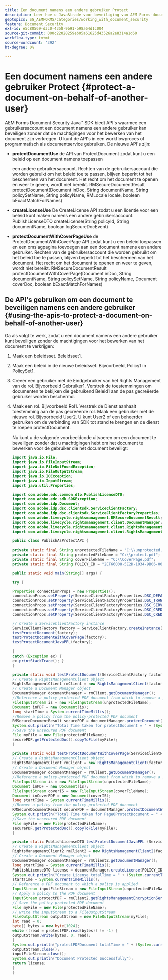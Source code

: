 ```yaml
---
title: Een document namens een andere gebruiker Protect
description: Leer hoe u Java&trade voor beveiliging van AEM Forms-documenten kunt gebruiken; SDK biedt API's voor een gebruikersaccount om een document te beveiligen namens een andere gebruiker.
geptopics: SG_AEMFORMS/categories/working_with_document_security
feature: Document Security
exl-id: e5c80569-d3c0-4358-9b91-b98a64d1c004
source-git-commit: 000c22028259eb05a61625d43526a2e8314a1d60
workflow-type: tm+mt
source-wordcount: '392'
ht-degree: 0%

---
```


# Een document namens een andere gebruiker Protect {#protect-a-document-on-behalf-of-another-user}

AEM Forms Document Security Java™ SDK biedt API&#39;s waarmee een gebruikersaccount een document namens een andere gebruiker kan beveiligen zonder dat de machtigingen voor het bewerken van het document zijn verkregen. U kunt de API&#39;s in een workflowproces of programmatisch als documentservice gebruiken. De nieuwe API&#39;s zijn:

* **protectDocumentUse** de API van ProtectDocument zodat kunt u een beleid op een document namens toepassen

  een andere gebruikersaccount. Rechten van de gebruikersaccount die worden gebruikt om het beleid toe te passen, blijven beperkt tot het beschermen van het document. Het recht om het document te openen en weer te geven, wordt niet bereikt. RMSecureDocumentResult protectDocument(Document inDoc, String documentName, String policySetName, String policyName, RMLocale locale, boolean bExactMatchForNames)

* **createLicenseUse** De CreateLicense API zodat u een licentie voor een beleid kunt maken namens een andere gebruikersaccount. PublishLicenseDTO createLicense(String policyId, String documentName, boolean logSecureDocEvent)
* **protectDocumentWithCoverPageUse** de ProtectDocumentWithCoverPage API zodat kunt u een beleid toepassen en een omslagpagina toevoegen aan een document namens een andere gebruiker. Rechten van de gebruikersaccount die worden gebruikt om het beleid toe te passen, blijven beperkt tot het beschermen van het document. Het recht om het document te openen en weer te geven, wordt niet bereikt. RMSecureDocumentResult protectDocumentWithCoverPage(Document inDoc, String documentName, String policySetName, String policyName, Document coverDoc, boolean bExactMatchForNames)

## De API&#39;s gebruiken om een document te beveiligen namens een andere gebruiker {#using-the-apis-to-protect-a-document-on-behalf-of-another-user}

Ga als volgt te werk, zodat u een document namens een andere gebruiker kunt beveiligen zonder de machtigingen voor het bewerken van het document te verkrijgen:

1. Maak een beleidsset. Beleidsset1.
1. Maak een beleid in de nieuwe beleidsset. Bijvoorbeeld, Policy1 in PolicySet1.
1. Creeer een gebruiker met de Eindgebruiker van het Rights Management van de rol. Bijvoorbeeld Gebruiker1. Verstrek de toestemmingen om documenten te bekijken die gebruikend Beleid1 aan de pas gecreëerde gebruiker worden beschermd.
1. Maak een rol. Bijvoorbeeld Rol1. Verstrek de Dienst aanhaalt toestemming aan de pas gecreëerde rol. Maak een gebruiker met de nieuwe rol. Bijvoorbeeld User2. U kunt User2 of een beheerder gebruiken om de verbinding van SDK tot stand te brengen en de dienst te roepen protectDocument.

   Nu kunt u de volgende voorbeeldcode uitvoeren om een document te beveiligen zonder dat u machtigingen hebt om het document te bewerken voor de gebruiker die het document beveiligt:

   ```java
   import java.io.File;
   import java.io.FileInputStream;
   import java.io.FileNotFoundException;
   import java.io.FileOutputStream;
   import java.io.IOException;
   import java.io.InputStream;
   import java.util.Properties;
   
   import com.adobe.edc.common.dto.PublishLicenseDTO;
   import com.adobe.edc.sdk.SDKException;
   import com.adobe.idp.Document;
   import com.adobe.idp.dsc.clientsdk.ServiceClientFactory;
   import com.adobe.idp.dsc.clientsdk.ServiceClientFactoryProperties;
   import com.adobe.livecycle.rightsmanagement.RMSecureDocumentResult;
   import com.adobe.livecycle.rightsmanagement.client.DocumentManager;
   import com.adobe.livecycle.rightsmanagement.client.RightsManagementClient;
   import com.adobe.livecycle.rightsmanagement.client.RightsManagementClient2;
   
   public class PublishAsProtectAPI {
   
   private static final String unprotectedFileName = "C:\\unprotected.pdf";
   private static final String protectedFileName = "C:\\protect.pdf";
   private static final String coverFileName = "C:\\CoverPage.pdf";
   private static final String POLICY_ID = "2EF66008-5E2D-1034-9B06-00000A292C18"; 
   
   public static void main(String[] args) {
   
   try {
   
   Properties connectionProps = new Properties();
   connectionProps.setProperty(ServiceClientFactoryProperties.DSC_DEFAULT_SOAP_ENDPOINT,"http://localhost:8080");
   connectionProps.setProperty(ServiceClientFactoryProperties.DSC_TRANSPORT_PROTOCOL,ServiceClientFactoryProperties.DSC_SOAP_PROTOCOL);
   connectionProps.setProperty(ServiceClientFactoryProperties.DSC_SERVER_TYPE, "JBoss");
   connectionProps.setProperty(ServiceClientFactoryProperties.DSC_CREDENTIAL_USERNAME,"administrator");
   connectionProps.setProperty(ServiceClientFactoryProperties.DSC_CREDENTIAL_PASSWORD,"password");
   
   // Create a ServiceClientFactory instance
   ServiceClientFactory factory = ServiceClientFactory.createInstance(connectionProps);
   testProtectDocument(factory);
   testProtectDocumentWithCoverPage(factory);
   testProtectDocumentJavaPPL(factory);
   
   } 
   catch (Exception ex) {
   ex.printStackTrace(); }
   }
   
   private static void testProtectDocument(ServiceClientFactory factory) throws FileNotFoundException, SDKException {
   // Create a RightsManagementClient object
   RightsManagementClient rmClient = new RightsManagementClient(factory);
   // Create a Document Manager object
   DocumentManager documentManager = rmClient.getDocumentManager();
   //Reference a policy-protected PDF document from which to remove a policy
   FileInputStream is = new FileInputStream(unprotectedFileName);
   Document inPDF = new Document(is);
   long startTime = System.currentTimeMillis();
   //Remove a policy from the policy-protected PDF document
   RMSecureDocumentResult securePDF = documentManager.protectDocument(inPDF, "test", "newPolicySet", "latest", "DefaultDom", "administrator", null, true);
   System.out.println("Total Time taken for protectDocument = " + (System.currentTimeMillis() - startTime));
   //Save the unsecured PDF document
   File myFile = new File(protectedFileName);
   securePDF.getProtectedDoc().copyToFile(myFile);
   }
   
   private static void testProtectDocumentWithCoverPage(ServiceClientFactory factory) throws FileNotFoundException, SDKException {
   // Create a RightsManagementClient object
   RightsManagementClient rmClient = new RightsManagementClient(factory);
   // Create a Document Manager object
   DocumentManager documentManager = rmClient.getDocumentManager();
   //Reference a policy-protected PDF document from which to remove a policy
   FileInputStream is = new FileInputStream(unprotectedFileName);
   Document inPDF = new Document(is);
   FileInputStream coverIS = new FileInputStream(coverFileName);
   Document inCoverPDF = new Document(coverIS);
   long startTime = System.currentTimeMillis();
   //Remove a policy from the policy-protected PDF document
   RMSecureDocumentResult securePDF = documentManager.protectDocumentWithCoverPage(inPDF, "test", "newPolicySet", "latestPolicy", inCoverPDF, true);
   System.out.println("Total Time taken for Page0ProtectDocument = " + (System.currentTimeMillis() - startTime));
   //Save the unsecured PDF document
   File myFile = new File(protectedFileName);
   securePDF.getProtectedDoc().copyToFile(myFile);
   }
   
   private static PublishLicenseDTO testProtectDocumentJavaPPL (ServiceClientFactory factory) throws SDKException, FileNotFoundException, IOException {
   // Create a RightsManagementClient object
   RightsManagementClient2 rmClient2 = new RightsManagementClient2(factory);
   // Create a Document Manager object
   DocumentManager documentManager = rmClient2.getDocumentManager();
   long startTime = System.currentTimeMillis();
   PublishLicenseDTO license = documentManager.createLicense(POLICY_ID, "Out.pdf", true);
   System.out.println("Create License totalTime = " + (System.currentTimeMillis() - startTime));
   startTime = System.currentTimeMillis();
   // Reference a PDF document to which a policy is applied
   InputStream inputFileStream = new FileInputStream(unprotectedFileName);
   // Apply a policy to the PDF document
   InputStream protectPDF = rmClient2.getRightsManagementEncryptionService().protectDocument(inputFileStream, license);
   // Save the policy-protected PDF document
   File myFile = new File(protectedFileName);
   // write the inputStream to a FileOutputStream
   FileOutputStream outputStream = new FileOutputStream(myFile);
   int read = 0;
   byte[] bytes = new byte[1024];
   while ((read = protectPDF.read(bytes)) != -1) {
   outputStream.write(bytes, 0, read);
   }
   System.out.println("protectPDFDocument totalTime = " + (System.currentTimeMillis() - startTime));
   outputStream.close();
   inputFileStream.close();
   System.out.println("Document Protected Successfully");
   return license;
   }
   }
   ```
